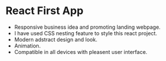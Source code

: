 # React First App
- Responsive business idea and promoting landing webpage. 
- I have used CSS nesting feature to style this react project.
- Modern adstract design and look.
- Animation.
- Compatible in all devices with pleasent user interface.
